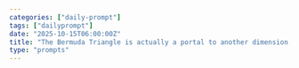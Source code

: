 ```yaml
---
categories: ["daily-prompt"]
tags: ["dailyprompt"]
date: "2025-10-15T06:00:00Z"
title: "The Bermuda Triangle is actually a portal to another dimension, and the disappearances are just accidental crossings."
type: "prompts"
---
```

